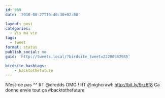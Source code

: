 ```yaml
---
id: 969
date: '2010-08-27T16:40:30+02:00'

layout: post
categories:
  - Vis ma vie
tags:
  - tweet
format: status
publish_social: no
guid: 'http://tweets.local/?birdsite_tweet=22280982985'

birdsite_hashtags:
    - backtothefuture
---
```


N’est-ce pas ^^ RT @dredds OMG ! RT @nighcrawl: http://bit.ly/9rz6f8 Ça donne envie tout ça #backtothefuture